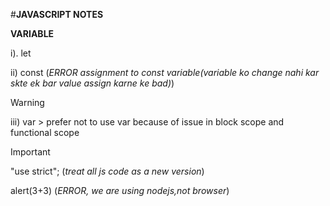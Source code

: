 #**JAVASCRIPT NOTES**

**VARIABLE**

i). let

ii) const           (*ERROR assignment to const variable(variable ko change nahi kar skte ek bar value assign karne ke bad)*)
  
> [!WARNING]
> iii) var      > prefer not to use var because of issue in block scope and functional scope

>[!IMPORTANT]
>
>"use strict";    (*treat all js code as a new version*)
>
> alert(3+3)      (*ERROR, we are using nodejs,not browser*)
